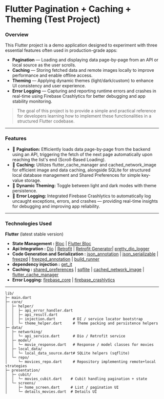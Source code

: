 # Flutter Pagination + Caching + Theming (Test Project)

### Overview  
This Flutter project is a demo application designed to experiment with three essential features often used in production-grade apps:  
- **Pagination** — Loading and displaying data page-by-page from an API or local source as the user scrolls.  
- **Caching** — Storing fetched data and remote images locally to improve performance and enable offline access.  
- **Theming** — Applying dynamic themes (light/dark/custom) to enhance UI consistency and user experience.
- **Error Logging**  — Capturing and reporting runtime errors and crashes in real-time using Firebase Crashlytics for better debugging and app stability monitoring.
  
>The goal of this project is to provide a simple and practical reference for developers learning how to implement these functionalities in a structured Flutter codebase.

---

### Features  
- 📜 **Pagination:** Efficiently loads data page-by-page from the backend using an API, triggering the fetch of the next page automatically upon reaching the list's end (Scroll-Based Loading).  
- 💾 **Caching:** Utilizes flutter_cache_manager and cached_network_image for efficient image and data caching, alongside SQLite for structured local database management and Shared Preferences for simple key-value storage.  
- 🎨 **Dynamic Theming:** Toggle between light and dark modes with theme persistence.  
- 🐞 **Error Logging:** Integrated Firebase Crashlytics to automatically log uncaught exceptions, errors, and crashes — providing real-time insights for debugging and improving app reliability.

---

### Technologies Used  
**Flutter** (latest stable version)
* **State Management :** [Bloc](https://pub.dev/packages/bloc) | [Flutter Bloc](https://pub.dev/packages/flutter_bloc)
* **Api Integration :** [Dio](https://pub.dev/packages/dio) | [Retrofit](https://pub.dev/packages/retrofit) | [Retrofit Generator](https://pub.dev/packages/retrofit_generator)| [pretty_dio_logger](https://pub.dev/packages/pretty_dio_logger)<br>
* **Code Generation and Serialization :** [json_annotation](https://pub.dev/packages/json_annotation) | [json_serializable](https://pub.dev/packages/json_serializable) | [freezed](https://pub.dev/packages/freezed) | [freezed_annotation](https://pub.dev/packages/freezed_annotation) | [build_runner](https://pub.dev/packages/build_runner)<br>
* **dependency injection :** [get_it](https://pub.dev/packages/get_it)<br>
* **Caching :** [shared_preferences](https://pub.dev/packages/shared_preferences) | [sqflite](https://pub.dev/packages/sqflite) | [cached_network_image](https://pub.dev/packages/cached_network_image) | [flutter_cache_manager](https://pub.dev/packages/flutter_cache_manager)<br>
* **Error Logging:** [firebase_core](https://pub.dev/packages/firebase_core) | [firebase_crashlytics](https://pub.dev/packages/firebase_crashlytics)<br>

---


```
lib/
├─ main.dart
├─ core/
│  ├─ helper/
│  │  ├─ api_error_handler.dart
│  │  ├─ api_result.dart
│  │  ├─ injection.dart        # DI / service locator bootstrap
│  │  └─ theme_helper.dart     # Theme packing and persistence helpers
├─ data/
│  ├─ networking/
│  │  └─ api_service.dart      # Dio / Retrofit service
│  ├─ model/
│  │  └─ movie_response.dart   # Response / model classes for movies
│  ├─ local_data/
│  │  └─ local_data_source.dart# SQLite helpers (sqflite)
│  └─ repo/
│     └─ movices_repo.dart     # Repository implementing remote+local strategies
├─ presentation/
│  ├─ cubit/
│  │  └─ movies_cubit.dart    # Cubit handling pagination + state
│  └─ screens/
│     ├─ home_screen.dart     # List / pagination UI
│     └─ details_movies.dart  # Details UI
```



